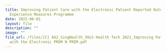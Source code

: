 ```yaml
---
title: Improving Patient Care with the Electronic Patient Reported Outcome &
  Experience Measures Programme
date: 2022-06-01
layout: file
description: ""
image: ""
file_url: /files/[C] 662_SingHealth_IHiS Health Tech 2021_Improving Patient Care
  with the Electronic PROM N PREM.pdf
---
```

